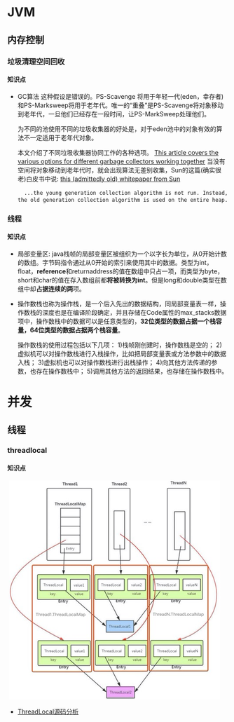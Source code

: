 # JVM
## 内存控制
### 垃圾清理空间回收
#### 知识点
- GC算法
    这种假设是错误的。PS-Scavenge 将用于年轻一代(eden，幸存者)和PS-Marksweep将用于老年代。唯一的“重叠”是PS-Scavenge将对象移动到老年代，一旦他们已经存在一段时间，让PS-MarkSweep处理他们。

    为不同的池使用不同的垃圾收集器的好处是，对于eden池中的对象有效的算法不一定适用于老年代对象。

    本文介绍了不同垃圾收集器协同工作的各种选项。
    [This article covers the various options for different garbage collectors working together](http://www.fasterj.com/articles/oraclecollectors1.shtml)
    当没有空间将对象移动到老年代时，就会出现算法无差别收集，Sun的这篇(确实很老)白皮书中说:
    [this (admittedly old) whitepaper from Sun](https://www.oracle.com/technetwork/java/javase/memorymanagement-whitepaper-150215.pdf)

        ...the young generation collection algorithm is not run. Instead, the old generation collection algorithm is used on the entire heap.


### 线程
#### 知识点

- 局部变量区: java栈帧的局部变量区被组织为一个以字长为单位，从0开始计数的数组。字节码指令通过从0开始的索引来使用其中的数据。类型为int，float，**reference**和returnaddress的值在数组中只占一项，而类型为byte，short和char的值在存入数组前都**将被转换为int**。但是long和double类型在数组中却**占据连续的两**项。
- 操作数栈也称为操作栈，是一个后入先出的数据结构，同局部变量表一样，操作数栈的深度也是在编译阶段确定，并且存储在Code属性的max_stacks数据项中，操作数栈中的数据可以是任意类型的，**32位类型的数据占据一个栈容量，64位类型的数据占据两个栈容量**。

    操作数栈的使用过程包括以下几项：
    1)栈帧刚创建时，操作数栈是空的；
    2)虚拟机可以对操作数栈进行入栈操作，比如把局部变量表或方法参数中的数据入栈；
    3)虚拟机也可以对操作数栈进行出栈操作；
    4)向其他方法传递的参数，也存在操作数栈中；
    5)调用其他方法的返回结果，也存储在操作数栈中。


# 并发
## 线程
### threadlocal
#### 知识点

​	![一图千言](../imgs/1555470787073.jpg)

- [ThreadLocal源码分析](https://github.com/CL0610/Java-concurrency/blob/master/18.%E4%B8%80%E7%AF%87%E6%96%87%E7%AB%A0%EF%BC%8C%E4%BB%8E%E6%BA%90%E7%A0%81%E6%B7%B1%E5%85%A5%E8%AF%A6%E8%A7%A3ThreadLocal%E5%86%85%E5%AD%98%E6%B3%84%E6%BC%8F%E9%97%AE%E9%A2%98/%E4%B8%80%E7%AF%87%E6%96%87%E7%AB%A0%EF%BC%8C%E4%BB%8E%E6%BA%90%E7%A0%81%E6%B7%B1%E5%85%A5%E8%AF%A6%E8%A7%A3ThreadLocal%E5%86%85%E5%AD%98%E6%B3%84%E6%BC%8F%E9%97%AE%E9%A2%98.md)

    
